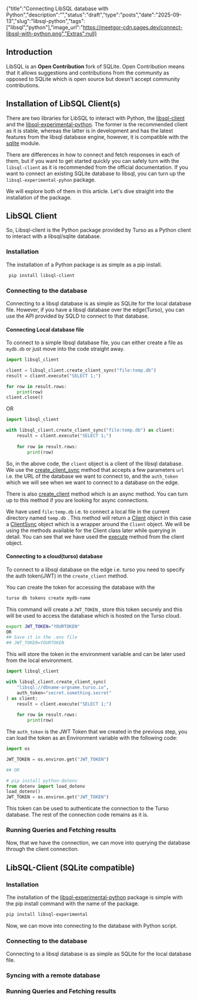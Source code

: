 {"title":"Connecting LibSQL database with Python","description":"","status":"draft","type":"posts","date":"2025-09-13","slug":"libsql-python","tags":["libsql","python"],"image_url":"https://meetgor-cdn.pages.dev/connect-libsql-with-python.png","Extras":null}


## Introduction

LibSQL is an **Open Contribution** fork of SQLite. Open Contribution means that it allows suggestions and contributions from the community as opposed to SQLite which is open source but doesn't accept community contributions.

## Installation of LibSQL Client(s)

There are two libraries for LibSQL to interact with Python, the [libsql-client](https://github.com/libsql/libsql-client-py/) and the [libsql-experimental-python](https://github.com/libsql/libsql-experimental-python). The former is the recommended client as it is stable, whereas the latter is in development and has the latest features from the libsql database engine, however, it is compatible with the [sqlite](https://docs.python.org/3/library/sqlite3.html) module.

There are differences in how to connect and fetch responses in each of them, but if you want to get started quickly you can safely turn with the `libsql-client` as it is recommended from the official documentation. If you want to connect an existing SQLite database to libsql, you can turn up the `libsql-experimental-pyhon` package.

We will explore both of them in this article. Let's dive straight into the installation of the package.

## LibSQL Client

So, Libsql-client is the Python package provided by Turso as a Python client to interact with a libsql/sqlite database.

### Installation

The installation of a Python package is as simple as a pip install.

```bash
 pip install libsql-client
```

### Connecting to the database

Connecting to a libsql database is as simple as SQLite for the local database file. However, if you have a libsql database over the edge(Turso), you can use the API provided by SQLD to connect to that database.

#### Connecting Local database file

To connect to a simple libsql database file, you can either create a file as `mydb.db` or just move into the code straight away.

```python
import libsql_client

client = libsql_client.create_client_sync("file:temp.db")
result = client.execute("SELECT 1;")

for row in result.rows:
    print(row)
client.close()
```

OR

```python
import libsql_client

with libsql_client.create_client_sync("file:temp.db") as client:
    result = client.execute("SELECT 1;")
    
    for row in result.rows:
        print(row)
```

So, in the above code, the `client` object is a client of the libsql database. We use the [create\_client\_sync](https://libsql.org/libsql-client-py/reference.html#create_client_sync) method that accepts a few parameters `url` i.e. the URL of the database we want to connect to, and the `auth_token` which we will see when we want to connect to a database on the edge.

There is also [create\_client](https://libsql.org/libsql-client-py/reference.html#create_client) method which is an async method. You can turn up to this method if you are looking for async connections.

We have used `file:temp.db` i.e. to connect a local file in the current directory named `temp.db` . This method will return a [Client](https://libsql.org/libsql-client-py/reference.html#Client) object in this case a [ClientSync](https://libsql.org/libsql-client-py/reference.html#ClientSync) object which is a wrapper around the `Client` object. We will be using the methods available for the Client class later while querying in detail. You can see that we have used the [execute](https://libsql.org/libsql-client-py/reference.html#ClientSync.execute) method from the client object.

#### Connecting to a cloud(turso) database

To connect to a libsql database on the edge i.e. turso you need to specify the auth token(JWT) in the `create_client` method.

You can create the token for accessing the database with the

```bash
turso db tokens create mydb-name
```

This command will create a `JWT_TOKEN` , store this token securely and this will be used to access the database which is hosted on the Turso cloud.

```bash
export JWT_TOKEN="YOURTOKEN"
OR
## Save it in the .env file 
## JWT_TOKEN=YOURTOKEN
```

This will store the token in the environment variable and can be later used from the local environment.

```python
import libsql_client

with libsql_client.create_client_sync(
    "libsql://dbname-orgname.turso.io",
    auth_token="secret.something.secret"
) as client:
    result = client.execute("SELECT 1;")
    
    for row in result.rows:
        print(row)
```

The `auth_token` is the JWT Token that we created in the previous step, you can load the token as an Environment variable with the following code:

```python
import os

JWT_TOKEN = os.environ.get("JWT_TOKEN")

## OR

# pip install python-dotenv
from dotenv import load_dotenv
load_dotenv()
JWT_TOKEN = os.environ.get("JWT_TOKEN")
```

This token can be used to authenticate the connection to the Turso database. The rest of the connection code remains as it is.

### Running Queries and Fetching results

Now, that we have the connection, we can move into querying the database through the client connection.

## LibSQL-Client (SQLite compatible)

### Installation

The installation of the [libsql-experimental-python](https://badge.fury.io/py/libsql-experimental) package is simple with the pip install command with the name of the package.

```bash
pip install libsql-experimental
```

Now, we can move into connecting to the database with Python script.

### Connecting to the database

Connecting to a libsql database is as simple as SQLite for the local database file.

### Syncing with a remote database

### Running Queries and Fetching results
